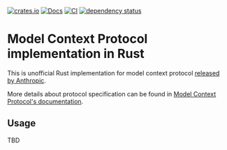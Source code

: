 [![crates.io](https://img.shields.io/crates/v/mcp_ai)](https://crates.io/crates/mcp_ai)
[![Docs](https://docs.rs/mcp.rs/badge.svg)](https://docs.rs/mcp.rs)
[![CI](https://github.com/saaster-io/mcp.rs/actions/workflows/ci.yml/badge.svg)](https://github.com/saaster-io/mcp.rs/actions/workflows/ci.yml)
[![dependency status](https://deps.rs/crate/mcp.rs/latest/status.svg)](https://deps.rs/crate/mcp.rs)

# Model Context Protocol implementation in Rust

This is unofficial Rust implementation for model context protocol [released by Anthropic](https://www.anthropic.com/news/model-context-protocol).

More details about protocol specification can be found in [Model Context Protocol's documentation](https://modelcontextprotocol.io/).

## Usage

TBD

